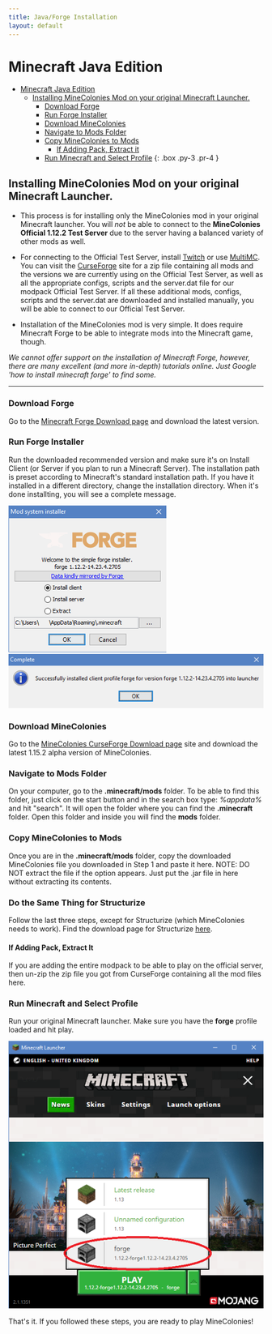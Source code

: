 ```yaml
---
title: Java/Forge Installation
layout: default
---
```


# Minecraft Java Edition

- [Minecraft Java Edition](#minecraft-java-edition)
    - [Installing MineColonies Mod on your original Minecraft Launcher.](#installing-minecolonies-mod-on-your-original-minecraft-launcher)
        - [Download Forge](#download-forge)
        - [Run Forge Installer](#run-forge-installer)
        - [Download MineColonies](#download-minecolonies)
        - [Navigate to Mods Folder](#navigate-to-mods-folder)
        - [Copy MineColonies to Mods](#copy-minecolonies-to-mods)
            - [If Adding Pack, Extract it](#if-adding-pack-extract-it)
        - [Run Minecraft and Select Profile](#run-minecraft-and-select-profile)
{: .box .py-3 .pr-4 }

## Installing MineColonies Mod on your original Minecraft Launcher.

- This process is for installing only the MineColonies mod in your original Minecraft launcher. You will *not* be able to connect to the **MineColonies Official 1.12.2 Test Server** due to the server having a balanced variety of other mods as well.

- For connecting to the Official Test Server, install [Twitch](../installation/twitch) or use [MultiMC](../installation/multimc). You can visit the [CurseForge](https://minecraft.curseforge.com/projects/minecolonies-testpack) site for a zip file containing all mods and the versions we are currently using on the Official Test Server, as well as all the appropriate configs, scripts and the server.dat file for our modpack Official Test Server. If all these additional mods, configs, scripts and the server.dat are downloaded and installed manually, you will be able to connect to our Official Test Server. 

- Installation of the MineColonies mod is very simple. It does require Minecraft Forge to be able to integrate mods into the Minecraft game, though.

*We cannot offer support on the installation of Minecraft Forge, however, there are many excellent (and more in-depth) tutorials online. Just Google 'how to install minecraft forge' to find some.*

---

### Download Forge

Go to the [Minecraft Forge Download page](http://files.minecraftforge.net/?forums) and download the latest version.

### Run Forge Installer

Run the downloaded recommended version and make sure it's on Install Client (or Server if you plan to run a Minecraft Server). The installation path is preset according to Minecraft's standard installation path. If you have it installed in a different directory, change the installation directory. When it's done installting, you will see a complete message.

 ![Forge installer](../../assets/images/installation/forge_1.png)  ![Forge installed](../../assets/images/installation/forge_2.png) 

### Download MineColonies

Go to the [MineColonies CurseForge Download page](https://curseforge.com/minecraft/mc-mods/minecolonies/files/all) site and download the latest 1.15.2 alpha version of MineColonies.

### Navigate to Mods Folder

On your computer, go to the **.minecraft/mods** folder. To be able to find this folder, just click on the start button and in the search box type: *%appdata%* and hit "search". It will open the folder where you can find the **.minecraft** folder. Open this folder and inside you will find the **mods** folder.

### Copy MineColonies to Mods

Once you are in the **.minecraft/mods** folder, copy the downloaded MineColonies file you downloaded in Step 1 and paste it here. NOTE: DO NOT extract the file if the option appears. Just put the .jar file in here without extracting its contents.

### Do the Same Thing for Structurize

Follow the last three steps, except for Structurize (which MineColonies needs to work). Find the download page for Structurize [here](https://www.curseforge.com/minecraft/mc-mods/structurize/files/all).

#### If Adding Pack, Extract It

If you are adding the entire modpack to be able to play on the official server, then un-zip the zip file you got from CurseForge containing all the mod files here.

### Run Minecraft and Select Profile

Run your original Minecraft launcher. Make sure you have the **forge** profile loaded and hit play.

![Minecraft Launcher](../../assets/images/installation/forge_3.png)

That's it. If you followed these steps, you are ready to play MineColonies!
